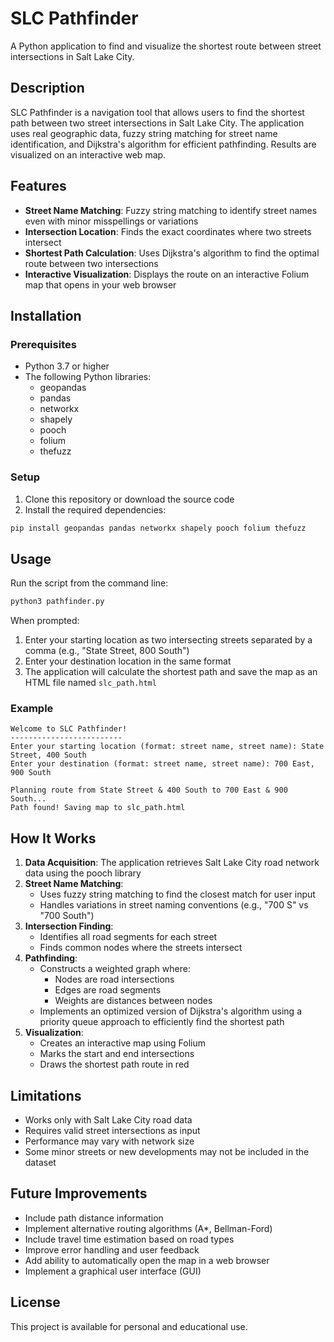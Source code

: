 # SLC Pathfinder

A Python application to find and visualize the shortest route between street intersections in Salt Lake City.

## Description

SLC Pathfinder is a navigation tool that allows users to find the shortest path between two street intersections in Salt Lake City. The application uses real geographic data, fuzzy string matching for street name identification, and Dijkstra's algorithm for efficient pathfinding. Results are visualized on an interactive web map.

## Features

- **Street Name Matching**: Fuzzy string matching to identify street names even with minor misspellings or variations
- **Intersection Location**: Finds the exact coordinates where two streets intersect
- **Shortest Path Calculation**: Uses Dijkstra's algorithm to find the optimal route between two intersections
- **Interactive Visualization**: Displays the route on an interactive Folium map that opens in your web browser

## Installation

### Prerequisites

- Python 3.7 or higher
- The following Python libraries:
  - geopandas
  - pandas
  - networkx
  - shapely
  - pooch
  - folium
  - thefuzz

### Setup

1. Clone this repository or download the source code
2. Install the required dependencies:

```bash
pip install geopandas pandas networkx shapely pooch folium thefuzz
```

## Usage

Run the script from the command line:

```bash
python3 pathfinder.py
```

When prompted:
1. Enter your starting location as two intersecting streets separated by a comma (e.g., "State Street, 800 South")
2. Enter your destination location in the same format
3. The application will calculate the shortest path and save the map as an HTML file named `slc_path.html`

### Example

```
Welcome to SLC Pathfinder!
-------------------------
Enter your starting location (format: street name, street name): State Street, 400 South
Enter your destination (format: street name, street name): 700 East, 900 South

Planning route from State Street & 400 South to 700 East & 900 South...
Path found! Saving map to slc_path.html
```

## How It Works

1. **Data Acquisition**: The application retrieves Salt Lake City road network data using the pooch library
2. **Street Name Matching**: 
   - Uses fuzzy string matching to find the closest match for user input
   - Handles variations in street naming conventions (e.g., "700 S" vs "700 South")
3. **Intersection Finding**:
   - Identifies all road segments for each street
   - Finds common nodes where the streets intersect
4. **Pathfinding**:
   - Constructs a weighted graph where:
     - Nodes are road intersections
     - Edges are road segments
     - Weights are distances between nodes
   - Implements an optimized version of Dijkstra's algorithm using a priority queue approach to efficiently find the shortest path
5. **Visualization**:
   - Creates an interactive map using Folium
   - Marks the start and end intersections
   - Draws the shortest path route in red

## Limitations

- Works only with Salt Lake City road data
- Requires valid street intersections as input
- Performance may vary with network size
- Some minor streets or new developments may not be included in the dataset

## Future Improvements

- Include path distance information
- Implement alternative routing algorithms (A*, Bellman-Ford)
- Include travel time estimation based on road types
- Improve error handling and user feedback
- Add ability to automatically open the map in a web browser
- Implement a graphical user interface (GUI)

## License

This project is available for personal and educational use.
